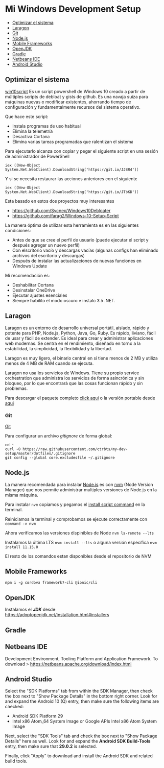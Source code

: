 # Mi Windows Development Setup

- [Optimizar el sistema](#optimizar-el-sistema)
- [Laragon](#laragon)
- [Git](#git)
- [Node.js](#node.js)
- [Mobile Frameworks](#mobile-frameworks)
- [OpenJDK](#openjdk)
- [Gradle](#gradle)
- [Netbeans IDE](#netbeans-ide)
- [Android Studio](#android-studio)


## Optimizar el sistema

[win10script](https://github.com/ChrisTitusTech/win10script) Es un script powershell de Windows 10 creado a partir de múltiples scripts de debloat y gists de github. Es una navaja suiza para máquinas nuevas o modificar existentes, ahorrando tiempo de configuración y fundamentalmente recursos del sistema operativo.

Que hace este script:
- Instala programas de uso habitual
- Elimina la telemetría
- Desactiva Cortana
- Elimina varias tareas programadas que ralentizan el sistema

Para ejecutarlo alcanza con copiar y pegar el siguiente script en una sesión de administrador de PowerShell

    iex ((New-Object System.Net.WebClient).DownloadString('https://git.io/JJ8R4'))

Y si se necesita restaurar las acciones anteriores con el siguiente

    iex ((New-Object System.Net.WebClient).DownloadString('https://git.io/JTbKD'))

Esta basado en estos dos proyectos muy interesantes
- https://github.com/Sycnex/Windows10Debloater
- https://github.com/farag2/Windows-10-Setup-Script

La manera óptima de utilizar esta herramienta es en las siguientes condiciones:
- Antes de que se cree el perfil de usuario (puede ejecutar el script y después agregar un nuevo perfil)
- Con elscritorio vacío y descargas vacías (algunas configs han eliminado archivos del escritorio y descargas)
- Después de instalar las actualizaciones de nuevas funciones en Windows Update

Mi recomendación es:
- Deshabilitar Cortana
- Desinstalar OneDrive
- Ejecutar ajustes esenciales
- Siempre habilito el modo oscuro e instalo 3.5 .NET.


## Laragon
Laragon es un entorno de desarrollo universal portátil, aislado, rápido y potente para PHP, Node.js, Python, Java, Go, Ruby. Es rápido, liviano, fácil de usar y fácil de extender. Es ideal para crear y administrar aplicaciones web modernas. Se centra en el rendimiento, diseñado en torno a la estabilidad, la simplicidad, la flexibilidad y la libertad. 

Laragon es muy ligero, el binario central en sí tiene menos de 2 MB y utiliza menos de 4 MB de RAM cuando se ejecuta.

Laragon no usa los servicios de Windows. Tiene su propio service orchestration que administra los servicios de forma asincrónica y sin bloqueo, por lo que encontrará que las cosas funcionan rápido y sin problemas.

Para descargar el paquete completo [click aqui](https://github.com/leokhoa/laragon/releases/download/5.0.0/laragon-wamp.exe) o la versión portable desde [
aqui](https://github.com/leokhoa/laragon/releases/download/5.0.0/laragon-portable.zip)

### Git

[Git](https://git-scm.com/)

Para configurar un archivo *gitignore* de forma global:

  ```
  cd ~
  curl -O https://raw.githubusercontent.com/ctrbts/my-dev-setup/master/dotfiles/.gitignore
  git config --global core.excludesfile ~/.gitignore
  ```

## Node.js

La manera recomendada para instalar [Node.js](http://nodejs.org/) es con [nvm](https://github.com/creationix/nvm) (Node Version Manager) que nos permite administrar multiples versiones de Node.js en la misma máquina.

Para instalar `nvm` copiamos y pegamos el [install script command](https://github.com/creationix/nvm#install--update-script) en la terminal.

Reiniciamos la terminal y comprobamos se ejecute correctamente con `command -v nvm`

Ahora verificamos las versiones dispinibles de Node `nvm ls-remote --lts`

Instalamos la última LTS `nvm install --lts` o alguna versión específica `nvm install 11.15.0`

El resto de los comandos estan disponibles desde el repositorio de NVM


## Mobile Frameworks

`npm i -g cordova framework7-cli @ionic/cli`


## OpenJDK

Instalamos el ***JDK*** desde https://adoptopenjdk.net/installation.html#installers

## Gradle

## Netbeans IDE

Development Environment, Tooling Platform and Application Framework.
To download > https://netbeans.apache.org/download/index.html

## Android Studio

Select the "SDK Platforms" tab from within the SDK Manager, then check the box next to "Show Package Details" in the bottom right corner. Look for and expand the Android 10 (Q) entry, then make sure the following items are checked:

- Android SDK Platform 29
- Intel x86 Atom_64 System Image or Google APIs Intel x86 Atom System Image

Next, select the "SDK Tools" tab and check the box next to "Show Package Details" here as well. Look for and expand the **Android SDK Build-Tools** entry, then make sure that **29.0.2** is selected.

Finally, click "Apply" to download and install the Android SDK and related build tools.
